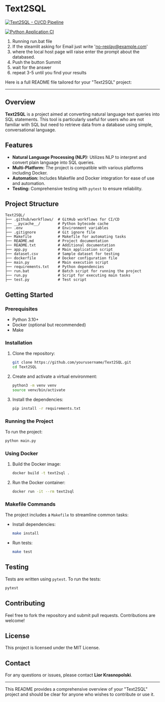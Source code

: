 # Text2SQL

[![Text2SQL - CI/CD Pipeline](https://github.com/Lkrasnop/Text2SQL/actions/workflows/main.yml/badge.svg)](https://github.com/Lkrasnop/Text2SQL/actions/workflows/main.yml)

[![Python Application CI](https://github.com/Lkrasnop/Text2SQL/actions/workflows/test_main.yml/badge.svg)](https://github.com/Lkrasnop/Text2SQL/actions/workflows/test_main.yml)

1. Running run.bat file 
2. If the steamlit asking for Email just write 'no-replay@example.com' 
3. where the local host page will raise enter the prompt about the databased. 
4. Push the button Summit 
5. wait for the answer
6. repeat 3-5 until you find your results 

Here is a full README file tailored for your "Text2SQL" project:

---

## Overview

**Text2SQL** is a project aimed at converting natural language text queries into SQL statements. This tool is particularly useful for users who are not familiar with SQL but need to retrieve data from a database using simple, conversational language.

## Features

- **Natural Language Processing (NLP):** Utilizes NLP to interpret and convert plain language into SQL queries.
- **Multi-Platform:** The project is compatible with various platforms including Docker.
- **Automation:** Includes Makefile and Docker integration for ease of use and automation.
- **Testing:** Comprehensive testing with `pytest` to ensure reliability.

## Project Structure

```plaintext
Text2SQL/
├── .github/workflows/  # GitHub workflows for CI/CD
├── __pycache__/        # Python bytecode cache
├── .env                # Environment variables
├── .gitignore          # Git ignore file
├── Makefile            # Makefile for automating tasks
├── README.md           # Project documentation
├── README.txt          # Additional documentation
├── app.py              # Main application script
├── dataset.csv         # Sample dataset for testing
├── dockerfile          # Docker configuration file
├── main.py             # Main execution script
├── requirements.txt    # Python dependencies
├── run.bat             # Batch script for running the project
├── run.py              # Script for executing main tasks
├── test.py             # Test script
```

## Getting Started

### Prerequisites

- Python 3.10+
- Docker (optional but recommended)
- Make

### Installation

1. Clone the repository:
   ```bash
   git clone https://github.com/yourusername/Text2SQL.git
   cd Text2SQL
   ```

2. Create and activate a virtual environment:
   ```bash
   python3 -m venv venv
   source venv/bin/activate
   ```

3. Install the dependencies:
   ```bash
   pip install -r requirements.txt
   ```

### Running the Project

To run the project:

```bash
python main.py
```

### Using Docker

1. Build the Docker image:
   ```bash
   docker build -t text2sql .
   ```

2. Run the Docker container:
   ```bash
   docker run -it --rm text2sql
   ```

### Makefile Commands

The project includes a `Makefile` to streamline common tasks:

- Install dependencies:
  ```bash
  make install
  ```
- Run tests:
  ```bash
  make test
  ```

## Testing

Tests are written using `pytest`. To run the tests:

```bash
pytest
```

## Contributing

Feel free to fork the repository and submit pull requests. Contributions are welcome!

## License

This project is licensed under the MIT License.

## Contact

For any questions or issues, please contact **Lior Krasnopolski**.

---

This README provides a comprehensive overview of your "Text2SQL" project and should be clear for anyone who wishes to contribute or use it.
